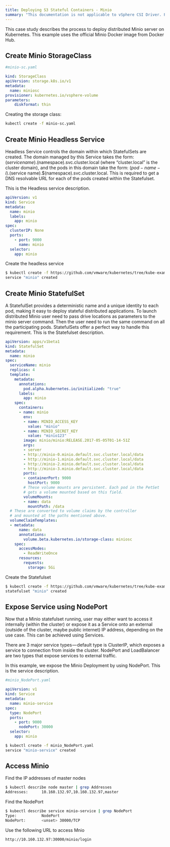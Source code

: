 ```yaml
---
title: Deploying S3 Stateful Containers - Minio
summary: "This documentation is not applicable to vSphere CSI Driver. Please visit https://vsphere-csi-driver.sigs.k8s.io/ for information about vSphere CSI Driver."
---
```


This case study describes the process to deploy distributed Minio server on Kubernetes. This example uses the official Minio Docker image from Docker Hub.

## Create Minio StorageClass

```yaml
#minio-sc.yaml

kind: StorageClass
apiVersion: storage.k8s.io/v1
metadata:
  name: miniosc
provisioner: kubernetes.io/vsphere-volume
parameters:
    diskformat: thin

```

Creating the storage class:

```sh
kubectl create -f minio-sc.yaml
```

## Create Minio Headless Service

Headless Service controls the domain within which StatefulSets are created. The domain managed by this Service takes the form: $(service name).$(namespace).svc.cluster.local (where “cluster.local” is the cluster domain), and the pods in this domain take the form: $(pod-name-{i}).$(service name).$(namespace).svc.cluster.local. This is required to get a DNS resolvable URL for each of the pods created within the Statefulset.

This is the Headless service description.

```yaml
apiVersion: v1
kind: Service
metadata:
  name: minio
  labels:
    app: minio
spec:
  clusterIP: None
  ports:
    - port: 9000
      name: minio
  selector:
    app: minio
```

Create the headless service

```sh
$ kubectl create -f https://github.com/vmware/kubernetes/tree/kube-examples/kube-examples/minio/distributed/minio-distributed-headless-service.yaml?raw=true
service "minio" created
```

## Create Minio StatefulSet

A StatefulSet provides a deterministic name and a unique identity to each pod, making it easy to deploy stateful distributed applications. To launch distributed Minio user need to pass drive locations as parameters to the minio server command. Then the user need to run the same command on all the participating pods. StatefulSets offer a perfect way to handle this requirement.
This is the Statefulset description.

```yaml
apiVersion: apps/v1beta1
kind: StatefulSet
metadata:
  name: minio
spec:
  serviceName: minio
  replicas: 4
  template:
    metadata:
      annotations:
        pod.alpha.kubernetes.io/initialized: "true"
      labels:
        app: minio
    spec:
      containers:
      - name: minio
        env:
        - name: MINIO_ACCESS_KEY
          value: "minio"
        - name: MINIO_SECRET_KEY
          value: "minio123"
        image: minio/minio:RELEASE.2017-05-05T01-14-51Z
        args:
        - server
        - http://minio-0.minio.default.svc.cluster.local/data
        - http://minio-1.minio.default.svc.cluster.local/data
        - http://minio-2.minio.default.svc.cluster.local/data
        - http://minio-3.minio.default.svc.cluster.local/data
        ports:
        - containerPort: 9000
          hostPort: 9000
        # These volume mounts are persistent. Each pod in the PetSet
        # gets a volume mounted based on this field.
        volumeMounts:
        - name: data
          mountPath: /data
  # These are converted to volume claims by the controller
  # and mounted at the paths mentioned above.
  volumeClaimTemplates:
  - metadata:
      name: data
      annotations:
        volume.beta.kubernetes.io/storage-class: miniosc
    spec:
      accessModes:
        - ReadWriteOnce
      resources:
        requests:
          storage: 5Gi
```

Create the Statefulset

```sh
$ kubectl create -f https://github.com/vmware/kubernetes/tree/kube-examples/kube-examples/minio/distributed/minio-distributed-statefulset.yaml?raw=true
statefulset "minio" created
```

## Expose Service using NodePort

Now that a Minio statefulset running, user may either want to access it internally (within the cluster) or expose it as a Service onto an external (outside of the cluster, maybe public internet) IP address, depending on the use case. This can be achieved using Services.

There are 3 major service types — default type is ClusterIP, which exposes a service to connection from inside the cluster. NodePort and LoadBalancer are two types that expose services to external traffic.

In this example, we expose the Minio Deployment by using NodePort. This is the service description.

```yaml
#minio_NodePort.yaml

apiVersion: v1
kind: Service
metadata:
  name: minio-service
spec:
  type: NodePort
  ports:
    - port: 9000
      nodePort: 30000
  selector:
    app: minio
```

```sh
$ kubectl create -f minio_NodePort.yaml
service "minio-service" created
```

## Access Minio

Find the IP addresses of master nodes

```sh
$ kubectl describe node master | grep Addresses
Addresses:		10.160.132.97,10.160.132.97,master
```

Find the NodePort

```sh
$ kubectl describe service minio-service | grep NodePort
Type:			NodePort
NodePort:		<unset>	30000/TCP
```

Use the following URL to access Mnio
```
http://10.160.132.97:30000/minio/login
```
